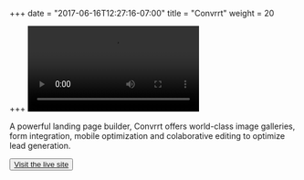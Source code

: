 +++
date = "2017-06-16T12:27:16-07:00"
title = "Convrrt"
weight = 20

+++
<video class="image main" src="https://www.dropbox.com/s/jxtmjfxf2a2ifqb/convrrt-app.mp4?dl=1" autoplay loop></video>
<p>A powerful landing page builder, Convrrt offers world-class image galleries, form integration, mobile optimization and colaborative editing to optimize lead generation.</p>

<button> <a target="_blank" href="https://app.convrrt.com"> Visit the live site </a> </button>
